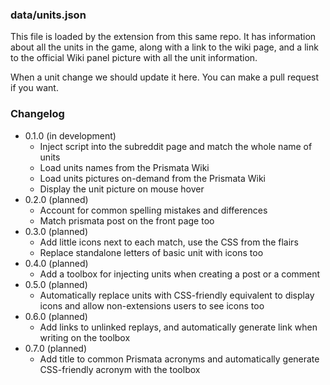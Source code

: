 ### data/units.json

This file is loaded by the extension from this same repo. It has information
about all the units in the game, along with a link to the wiki page, and
a link to the official Wiki panel picture with all the unit information.

When a unit change we should update it here. You can make a pull request if you want.

### Changelog

- 0.1.0 (in development)
  - Inject script into the subreddit page and match the whole name of units
  - Load units names from the Prismata Wiki
  - Load units pictures on-demand from the Prismata Wiki
  - Display the unit picture on mouse hover
- 0.2.0 (planned)
  - Account for common spelling mistakes and differences
  - Match prismata post on the front page too
- 0.3.0 (planned)
  - Add little icons next to each match, use the CSS from the flairs
  - Replace standalone letters of basic unit with icons too
- 0.4.0 (planned)
  - Add a toolbox for injecting units when creating a post or a comment
- 0.5.0 (planned)
  - Automatically replace units with CSS-friendly equivalent to display icons and allow non-extensions users to see icons too
- 0.6.0 (planned)
  - Add links to unlinked replays, and automatically generate link when writing on the toolbox
- 0.7.0 (planned)
  - Add title to common Prismata acronyms and automatically generate CSS-friendly acronym with the toolbox